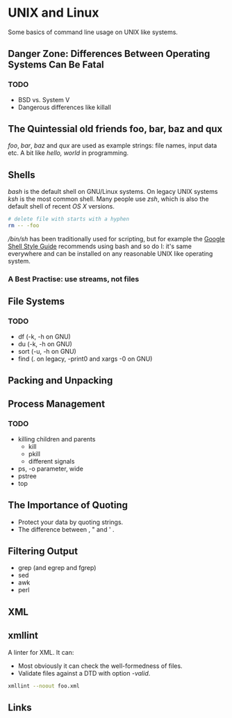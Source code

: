 # UNIX and Linux

Some basics of command line usage on UNIX like systems.

## Danger Zone: Differences Between Operating Systems Can Be Fatal

### TODO 

- BSD vs. System V
- Dangerous differences like killall

## The Quintessial old friends foo, bar, baz and qux

_foo_, _bar_, _baz_ and _qux_ are used as example strings: file names, input data etc. A bit like _hello, world_ in programming.

## Shells

_bash_ is the default shell on GNU/Linux systems. On legacy UNIX systems _ksh_
is the most common shell. Many people use _zsh_, which is also the default shell of
recent _OS X_ versions.

```sh
# delete file with starts with a hyphen
rm -- -foo
```

_/bin/sh_ has been traditionally used for scripting, but for example the [Google Shell Style Guide](https://google.github.io/styleguide/shell.xml) recommends using 
bash and so do I: it's same everywhere and can be installed on any reasonable UNIX like operating system.

### A Best Practise: use streams, not files

## File Systems

### TODO

- df (-k, -h on GNU)
- du (-k, -h on GNU)
- sort (-u, -h on GNU)
- find (. on legacy, -print0 and xargs -0 on GNU)

## Packing and Unpacking

## Process Management

### TODO

- killing children and parents
  - kill
  - pkill
  - different signals
- ps, -o parameter, wide 
- pstree
- top

## The Importance of Quoting

- Protect your data by quoting strings.
- The difference between \, " and ' .

## Filtering Output

- grep (and egrep and fgrep)
- sed
- awk
- perl

## XML

## xmllint

A linter for XML. It can:

- Most obviously it can check the well-formedness of files.
- Validate files against a DTD with option _-valid_.

```bash
xmllint --noout foo.xml
```
## Links
